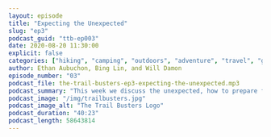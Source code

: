 ```yaml
---
layout: episode
title: "Expecting the Unexpected"
slug: "ep3"
podcast_guid: "ttb-ep003"
date: 2020-08-20 11:30:00
explicit: false
categories: ["hiking", "camping", "outdoors", "adventure", "travel", "gear"]
author: Ethan Aubuchon, Bing Lin, and Will Damon
episode_number: "03"
podcast_file: the-trail-busters-ep3-expecting-the-unexpected.mp3
podcast_summary: "This week we discuss the unexpected, how to prepare for it when you can and embrace it when you can't. So brace yourselves and remember to expect the unexpected."
podcast_image: "/img/trailbusters.jpg"
podcast_image_alt: "The Trail Busters Logo"
podcast_duration: "40:23"
podcast_length: 58643814
---
```

